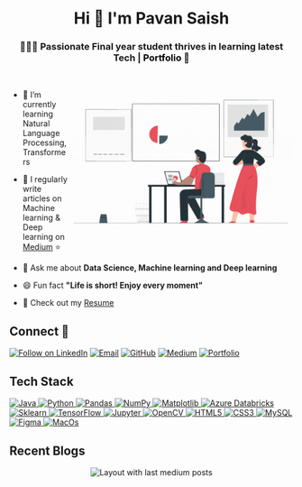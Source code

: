 <h1 align="center">Hi 👋 I'm Pavan Saish</h1>
<h3 align="center">🧑🏻‍🎓 Passionate Final year student thrives in learning latest Tech | <a href = "https://saish459.github.io/" target = "_blank" style = "text-decoration: none; color: black;">Portfolio</a> 🔗</h3>
<img align="right" alt="Coding" width="400" src="https://raw.githubusercontent.com/Saish459/Saish459/main/data_scientist.gif">
<br>

- 🌱 I’m currently learning Natural Language Processing, Transformers

- 📝 I regularly write articles on Machine learning & Deep learning on [Medium](https://medium.com/@pavansaish) ⭐️

- 💬 Ask me about **Data Science, Machine learning and Deep learning**

- 😄 Fun fact **"Life is short! Enjoy every moment"**
  
- 📄 Check out my [Resume](https://drive.google.com/file/d/15Io2ZZHphnjVpFNRFqMG0oVG-W27WPvg/view?usp=sharing)


## Connect 🤝
<p align="left">
  <a href="https://www.linkedin.com/in/pavansaish" target="_blank"><img title="Follow on LinkedIn" src="https://img.shields.io/badge/LinkedIn-0077B5?style=for-the-badge&logo=linkedin&logoColor=white"/></a>
  <a href="mailto:pavannaruwork9@gmail.com"><img title="Email" src="https://img.shields.io/badge/Gmail-D14836?style=for-the-badge&logo=gmail&logoColor=white"/></a>
    <a href="https://github.com/Saish459"><img title="GitHub" src="https://img.shields.io/badge/GitHub-100000?style=for-the-badge&logo=github&logoColor=white"/></a>
  <a href="https://medium.com/@pavansaish"><img title="Medium" src="https://img.shields.io/badge/Medium-12100E?style=for-the-badge&logo=medium&logoColor=white"/></a>
  <a href="https://saish459.github.io/"><img title="Portfolio" src="https://img.shields.io/badge/Portfolio-%23000000.svg?style=for-the-badge&logo=firefox&logoColor=#FF7139"/></a>

</p>

## Tech Stack

<p align="left">
 <a href="#">
   <img alt="Java" src="https://img.shields.io/badge/Java-ED8B00?style=for-the-badge&logo=openjdk&logoColor=white" />
   <img alt="Python" src="https://img.shields.io/badge/python%20-%2314354C.svg?&style=for-the-badge&logo=python&logoColor=white"/>
  
  <img alt="Pandas" src="https://img.shields.io/badge/pandas%20-%23150458.svg?&style=for-the-badge&logo=pandas&logoColor=white" />
  <img alt="NumPy" src="https://img.shields.io/badge/numpy%20-%23013243.svg?&style=for-the-badge&logo=numpy&logoColor=white" />
  <img alt="Matplotlib" src="https://img.shields.io/badge/Matplotlib-%23ffffff.svg?style=for-the-badge&logo=Matplotlib&logoColor=black" />
    <img alt='Azure Databricks' src="https://img.shields.io/badge/Databricks-FF3621?style=for-the-badge&logo=Databricks&logoColor=white"/>

  <img alt="Sklearn" src="https://img.shields.io/badge/scikit--learn-%23F7931E.svg?style=for-the-badge&logo=scikit-learn&logoColor=white" />
  <img alt="TensorFlow" src="https://img.shields.io/badge/TensorFlow-FF6F00?style=for-the-badge&logo=tensorflow&logoColor=white"/>
  <img alt="Jupyter" src="https://img.shields.io/badge/Jupyter-F37626.svg?&style=for-the-badge&logo=Jupyter&logoColor=white"/>
  <img alt="OpenCV" src="https://img.shields.io/badge/OpenCV-27338e?style=for-the-badge&logo=OpenCV&logoColor=white"/>

  <img alt="HTML5" src="https://img.shields.io/badge/html5%20-%23E34F26.svg?&style=for-the-badge&logo=html5&logoColor=white"/>
  <img alt="CSS3" src="https://img.shields.io/badge/css3%20-%231572B6.svg?&style=for-the-badge&logo=css3&logoColor=white"/>
  <img alt='MySQL' src="https://img.shields.io/badge/SQL-MySQL?style=for-the-badge&logo=mysql&color=F29111"/>
  <img alt='Figma' src="https://img.shields.io/badge/Figma-F24E1E?style=for-the-badge&logo=figma&logoColor=white"/>
  <img alt='MacOs' src="https://img.shields.io/badge/mac%20os-000000?style=for-the-badge&logo=apple&logoColor=white"/>
 </a>
</p>

## Recent Blogs

<div align="center">
  <img src="https://github-read-medium-git-main.pahlevikun.vercel.app/latest?limit=4&username=pavansaish" alt="Layout with last medium posts"/>
</div>
